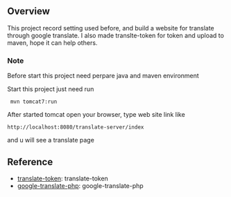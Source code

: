 ## Overview
This project record setting used before, and build a website for translate through google translate.
I also made translte-token for token and upload to maven, hope it can help others.

### Note
<p>Before start this project need perpare java and maven environment </p>
<p>Start this project just need run </p> 
<pre><code> mvn tomcat7:run </pre></code>
<p>After started tomcat open your browser, type web site link like
	<pre><code>http://localhost:8080/translate-server/index</code></pre> 
   and u will see a translate page
</p>


## Reference
* [translate-token](https://github.com/bluelink8888/translate-token ""): translate-token
* [google-translate-php](https://github.com/Stichoza/google-translate-php ""): google-translate-php